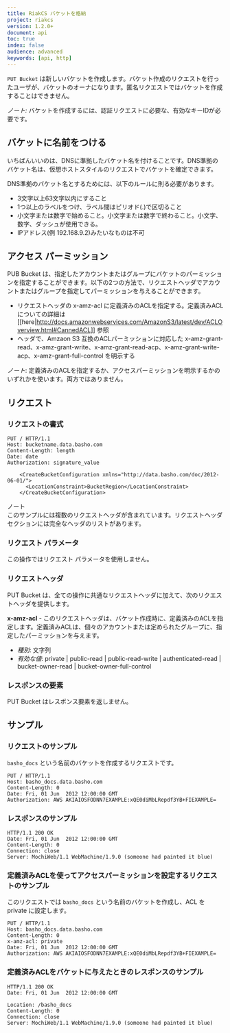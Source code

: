 ```yaml
---
title: RiakCS バケットを格納
project: riakcs
version: 1.2.0+
document: api
toc: true
index: false
audience: advanced
keywords: [api, http]
---
```


`PUT Bucket` は新しいバケットを作成します。バケット作成のリクエストを行ったユーザが、バケットのオーナになります。匿名リクエストではバケットを作成することはできません。

*ノート:* バケットを作成するには、認証リクエストに必要な、有効なキーIDが必要です。

## バケットに名前をつける

いちばんいいのは、DNSに準拠したバケット名を付けることです。DNS準拠のバケット名は、仮想ホストスタイルのリクエストでバケットを確定できます。

DNS準拠のバケット名とするためには、以下のルールに則る必要があります。

* 3文字以上63文字以内にすること
* 1つ以上のラベルをつけ、ラベル間はピリオド(.)で区切ること
* 小文字または数字で始めること。小文字または数字で終わること。小文字、数字、ダッシュが使用できる。
* IPアドレス(例 192.168.9.2)みたいなものは不可

## アクセス パーミッション

PUB Bucket は、指定したアカウントまたはグループにバケットのパーミッションを指定することができます。以下の2つの方法で、リクエストヘッダでアカウントまたはグループを指定してパーミッションを与えることができます。

* リクエストヘッダの x-amz-acl に定義済みのACLを指定する。定義済みACLについての詳細は [[here|http://docs.amazonwebservices.com/AmazonS3/latest/dev/ACLOverview.html#CannedACL]] 参照
* ヘッダで、Amzaon S3 互換のACLパーミッションに対応した x-amz-grant-read、x-amz-grant-write、x-amz-grant-read-acp、x-amz-grant-write-acp、x-amz-grant-full-control を明示する

*ノート*: 定義済みのACLを指定するか、アクセスパーミッションを明示するかのいずれかを使います。両方ではありません。

## リクエスト

### リクエストの書式

```
PUT / HTTP/1.1
Host: bucketname.data.basho.com
Content-Length: length
Date: date
Authorization: signature_value

	<CreateBucketConfiguration xmlns="http://data.basho.com/doc/2012-06-01/">
	  <LocationConstraint>BucketRegion</LocationConstraint>
	</CreateBucketConfiguration>
```
<div class="note"><div class="title">ノート</div>このサンプルには複数のリクエストヘッダが含まれています。リクエストヘッダ セクションには完全なヘッダのリストがあります。</div>

### リクエスト パラメータ

この操作ではリクエスト パラメータを使用しません。

### リクエストヘッダ

PUT Bucket は、全ての操作に共通なリクエストヘッダに加えて、次のリクエストヘッダを提供します。

**x-amz-acl** - このリクエストヘッダは、バケット作成時に、定義済みのACLを指定します。定義済みACLは、個々のアカウントまたは定められたグループに、指定したパーミッションを与えます。

* *種別*: 文字列
* *有効な値*: private | public-read | public-read-write | authenticated-read | bucket-owner-read | bucket-owner-full-control

### レスポンスの要素

PUT Bucket はレスポンス要素を返しません。

## サンプル

### リクエストのサンプル

`basho_docs` という名前のバケットを作成するリクエストです。

```
PUT / HTTP/1.1
Host: basho_docs.data.basho.com
Content-Length: 0
Date: Fri, 01 Jun  2012 12:00:00 GMT
Authorization: AWS AKIAIOSFODNN7EXAMPLE:xQE0diMbLRepdf3YB+FIEXAMPLE=
```

### レスポンスのサンプル

```
HTTP/1.1 200 OK
Date: Fri, 01 Jun  2012 12:00:00 GMT
Content-Length: 0
Connection: close
Server: MochiWeb/1.1 WebMachine/1.9.0 (someone had painted it blue)
```

### 定義済みACLを使ってアクセスパーミッションを設定するリクエストのサンプル

このリクエストでは `basho_docs` という名前のバケットを作成し、ACL を private に設定します。

```
PUT / HTTP/1.1
Host: basho_docs.data.basho.com
Content-Length: 0
x-amz-acl: private
Date: Fri, 01 Jun  2012 12:00:00 GMT
Authorization: AWS AKIAIOSFODNN7EXAMPLE:xQE0diMbLRepdf3YB+FIEXAMPLE=
```

### 定義済みACLをバケットに与えたときのレスポンスのサンプル

```
HTTP/1.1 200 OK
Date: Fri, 01 Jun  2012 12:00:00 GMT

Location: /basho_docs
Content-Length: 0
Connection: close
Server: MochiWeb/1.1 WebMachine/1.9.0 (someone had painted it blue)
```